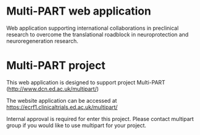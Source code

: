 # Multi-PART web application
Web application supporting international collaborations in preclinical research to overcome the translational roadblock in neuroprotection and neuroregeneration research.

# Multi-PART project
This web application is designed to support project Multi-PART (http://www.dcn.ed.ac.uk/multipart/)

The website application can be accessed at https://ecrf1.clinicaltrials.ed.ac.uk/multipart/

Internal approval is required for enter this project. Please contact multipart group if you would like to use multipart for your project.
